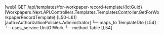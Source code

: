 [web] GET /api/templates/for-workpaper-record-template/{id:Guid}  (Workpapers.Next.API.Controllers.Templates.TemplatesController.GetForWorkpaperRecordTemplate)  [L50–L61] [auth=AuthorizationPolicies.Administrator]
  └─ maps_to TemplateDto [L54]
  └─ uses_service UnitOfWork
    └─ method Table [L54]

